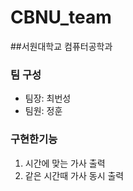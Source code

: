 # CBNU_team

##서원대학교 컴퓨터공학과

### 팀 구성
* 팀장: 최번성
* 팀원: 정훈

### 구현한기능
1. 시간에 맞는 가사 출력
2. 같은 시간때 가사 동시 출력



